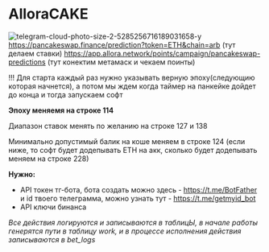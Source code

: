 # AlloraCAKE

![telegram-cloud-photo-size-2-5285256716189031658-y](https://github.com/user-attachments/assets/a47fc8dd-c4b2-4ad1-b5f9-7e17efa5822d)
https://pancakeswap.finance/prediction?token=ETH&chain=arb (тут делаем ставки)
https://app.allora.network/points/campaign/pancakeswap-predictions (тут конектим метамаск и чекаем поинты)

!!! Для старта каждый раз нужно указывать верную эпоху(следующию которая начнется), а потом мы ждем когда таймер на панкейке дойдет до конца и тогда запускаем софт

**Эпоху меняемя на строке 114**

Диапазон ставок менять по желанию на строке 127 и 138

Минимально допустимый балик на коше меняем в строке 124 (если ниже, то софт будет додепывать ETH на акк, сколько будет додепывать меняем на строке 228)

**Нужно:**
- API токен тг-бота, бота создать можно здесь - https://t.me/BotFather и id твоего телеграмма, можно узнать тут - https://t.me/getmyid_bot
- API ключи бинанса



_Все действия логируются и записываются в таблицЫ, в начале работы генерятся пути в таблицу work, и в процессе исполнения действия записываются в bet_logs_
